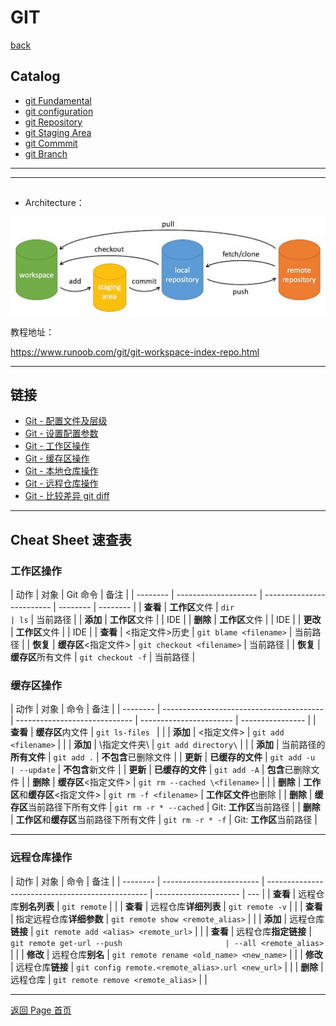 # GIT

[back](../../index.md)

## Catalog

- [git Fundamental](./fundamental/fundamental.md)
- [git configuration](./config/config.md)
- [git Repository](./repo/repo.md)
- [git Staging Area](./staging/staging.md)
- [git Commmit](./commit/commit.md)
- [git Branch](./branch/branch.md)

---


---

##

- Architecture：

![图片1](./pics/general.jpg)

教程地址：

https://www.runoob.com/git/git-workspace-index-repo.html

---

## 链接

- [Git - 配置文件及层级](<./app/git_config_file.md#用户级别global(优先级次之)>)
- [Git - 设置配置参数](./app/git_config.md)
- [Git - 工作区操作](./app/git_workspace.md)
- [Git - 缓存区操作](./app/git_stage.md)
- [Git - 本地仓库操作](./app/git_local_repo.md)
- [Git - 远程仓库操作](./app/git_remote.md)
- [Git - 比较差异 git diff](./app/git_diff.md)

---

## Cheat Sheet 速查表

### **工作区操作**

| 动作     | 对象                 | Git 命令                  | 备注     |
| -------- | -------------------- | ------------------------- | -------- | -------- |
| **查看** | **工作区**文件       | `dir                      | ls`      | 当前路径 |
| **添加** | **工作区**文件       |                           | IDE      |
| **删除** | **工作区**文件       |                           | IDE      |
| **更改** | **工作区**文件       |                           | IDE      |
| **查看** | <指定文件>历史       | `git blame <filename>`    | 当前路径 |
| **恢复** | **缓存区**<指定文件> | `git checkout <filename>` | 当前路径 |
| **恢复** | **缓存区**所有文件   | `git checkout -f`         | 当前路径 |

### **缓存区操作**

| 动作     | 对象                                     | 命令                          | 备注                    |
| -------- | ---------------------------------------- | ----------------------------- | ----------------------- | ---------------- |
| **查看** | **缓存区**内文件                         | `git ls-files `               |                         |
| **添加** | <指定文件>                               | `git add <filename>`          |                         |
| **添加** | \\指定文件夹\\                           | `git add directory\`          |                         |
| **添加** | 当前路径的**所有文件**                   | `git add .`                   | **不包含**已删除文件    |
| **更新** | **已缓存的文件**                         | `git add -u                   | --update`               | **不包含**新文件 |
| **更新** | **已缓存的文件**                         | `git add -A`                  | **包含**已删除文件      |
| **删除** | **缓存区**<指定文件>                     | `git rm --cached \<filename>` |                         |
| **删除** | **工作区**和**缓存区**<指定文件>         | `git rm -f <filename>`        | **工作区文件**也删除    |
| **删除** | **缓存区**当前路径下所有文件             | `git rm -r * --cached`        | Git: **工作区**当前路径 |
| **删除** | **工作区**和**缓存区**当前路径下所有文件 | `git rm -r * -f`              | Git: **工作区**当前路径 |

---

### **远程仓库操作**

| 动作     | 对象                     | 命令                                             | 备注                  |
| -------- | ------------------------ | ------------------------------------------------ | --------------------- | --- |
| **查看** | 远程仓库**别名列表**     | `git remote`                                     |                       |
| **查看** | 远程仓库**详细列表**     | `git remote -v`                                  |                       |
| **查看** | 指定远程仓库**详细参数** | `git remote show <remote_alias>`                 |                       |
| **添加** | 远程仓库**链接**         | `git remote add <alias> <remote_url>`            |                       |
| **查看** | 远程仓库**指定链接**     | `git remote get-url --push                       | --all <remote_alias>` |     |
| **修改** | 远程仓库**别名**         | `git remote rename <old_name> <new_name>`        |                       |
| **修改** | 远程仓库**链接**         | `git config remote.<remote_alias>.url <new_url>` |                       |
| **删除** | 远程仓库                 | `git remote remove <remote_alias>`               |                       |

---

[返回 Page 首页](../index.md)
